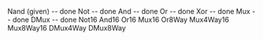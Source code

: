 Nand (given) -- done
Not -- done
And -- done
Or -- done
Xor -- done
Mux -- done
DMux -- done
Not16
And16
Or16
Mux16
Or8Way
Mux4Way16
Mux8Way16
DMux4Way
DMux8Way
